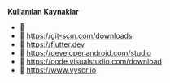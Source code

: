 
**Kullanılan Kaynaklar** 
- 🌱 
- 🌱 https://git-scm.com/downloads
- 🌱 https://flutter.dev
- 🌱 https://developer.android.com/studio
- 🌱 https://code.visualstudio.com/download
- 🌱 https://www.vysor.io